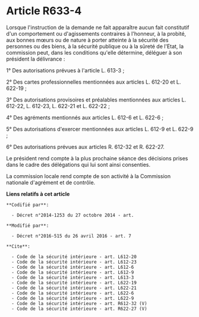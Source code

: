 # Article R633-4

Lorsque l'instruction de la demande ne fait apparaître aucun fait constitutif d'un comportement ou d'agissements contraires à
l'honneur, à la probité, aux bonnes mœurs ou de nature à porter atteinte à la sécurité des personnes ou des biens, à la
sécurité publique ou à la sûreté de l'Etat, la commission peut, dans les conditions qu'elle détermine, déléguer à son
président la délivrance : 

1° Des autorisations prévues à l'article L. 613-3 ; 

2° Des cartes professionnelles mentionnées aux articles L. 612-20 et L. 622-19 ; 

3° Des autorisations provisoires et préalables mentionnées aux articles L. 612-22, L. 612-23, L. 622-21 et L. 622-22 ; 

4° Des agréments mentionnés aux articles L. 612-6 et L. 622-6 ; 

5° Des autorisations d'exercer mentionnées aux articles L. 612-9 et L. 622-9 ; 

6° Des autorisations prévues aux articles R. 612-32 et R. 622-27. 

Le président rend compte à la plus prochaine séance des décisions prises dans le cadre des délégations qui lui sont ainsi
consenties. 

La commission  locale rend compte de son activité à la Commission nationale d'agrément et de contrôle.

**Liens relatifs à cet article**

	**Codifié par**:

	  - Décret n°2014-1253 du 27 octobre 2014 - art.

	**Modifié par**:

	  - Décret n°2016-515 du 26 avril 2016 - art. 7

	**Cite**:

	  - Code de la sécurité intérieure - art. L612-20
	  - Code de la sécurité intérieure - art. L612-23
	  - Code de la sécurité intérieure - art. L612-6
	  - Code de la sécurité intérieure - art. L612-9
	  - Code de la sécurité intérieure - art. L613-3
	  - Code de la sécurité intérieure - art. L622-19
	  - Code de la sécurité intérieure - art. L622-21
	  - Code de la sécurité intérieure - art. L622-6
	  - Code de la sécurité intérieure - art. L622-9
	  - Code de la sécurité intérieure - art. R612-32 (V)
	  - Code de la sécurité intérieure - art. R622-27 (V)
